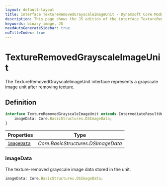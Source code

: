 ```yaml
---
layout: default-layout
title: interface TextureRemovedGrayscaleImageUnit - Dynamsoft Core Module JS Edition API Reference
description: This page shows the JS edition of the interface TextureRemovedGrayscaleImageUnit in Dynamsoft Core Module.
keywords: binary image, JS
needAutoGenerateSidebar: true
noTitleIndex: true
---
```


# TextureRemovedGrayscaleImageUnit

The TextureRemovedGrayscaleImageUnit interface represents a grayscale image unit after removing texture.

## Definition

```typescript
interface TextureRemovedGrayscaleImageUnit extends IntermediateResultUnit {
    imageData: Core.BasicStructures.DSImageData;
} 
```



| Properties               | Type |
|----------------------|-------------|
| [`imageData`](#imagedata) | *Core.BasicStructures.DSImageData* |

### imageData

The texture-removed grayscale image data stored in the unit.

```typescript
imageData: Core.BasicStructures.DSImageData;
```